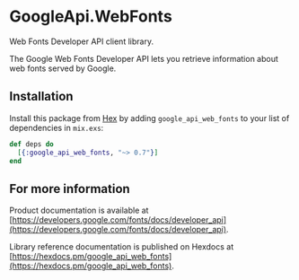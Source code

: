 # GoogleApi.WebFonts

Web Fonts Developer API client library.

The Google Web Fonts Developer API lets you retrieve information about web fonts served by Google.

## Installation

Install this package from [Hex](https://hex.pm) by adding
`google_api_web_fonts` to your list of dependencies in `mix.exs`:

```elixir
def deps do
  [{:google_api_web_fonts, "~> 0.7"}]
end
```

## For more information

Product documentation is available at [https://developers.google.com/fonts/docs/developer_api](https://developers.google.com/fonts/docs/developer_api).

Library reference documentation is published on Hexdocs at
[https://hexdocs.pm/google_api_web_fonts](https://hexdocs.pm/google_api_web_fonts).
